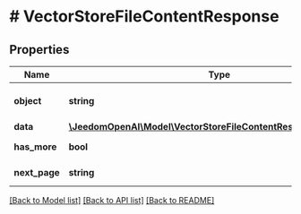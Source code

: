 # # VectorStoreFileContentResponse

## Properties

Name | Type | Description | Notes
------------ | ------------- | ------------- | -------------
**object** | **string** | The object type, which is always &#x60;vector_store.file_content.page&#x60; |
**data** | [**\JeedomOpenAI\Model\VectorStoreFileContentResponseDataInner[]**](VectorStoreFileContentResponseDataInner.md) | Parsed content of the file. |
**has_more** | **bool** | Indicates if there are more content pages to fetch. |
**next_page** | **string** | The token for the next page, if any. |

[[Back to Model list]](../../README.md#models) [[Back to API list]](../../README.md#endpoints) [[Back to README]](../../README.md)
